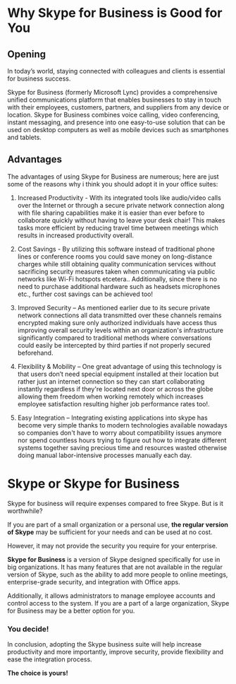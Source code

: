 # Why Skype for Business is Good for You


## Opening

In today’s world, staying connected with colleagues and clients is essential for business success.

Skype for Business (formerly Microsoft Lync) provides a comprehensive unified communications platform that enables businesses to stay in touch with their employees, customers, partners, and suppliers from any device or location. Skype for Business combines voice calling, video conferencing, instant messaging, and presence into one easy-to-use solution that can be used on desktop computers as well as mobile devices such as smartphones and tablets.


## Advantages
The advantages of using Skype for Business are numerous; here are just some of the reasons why i think you should adopt it in your office suites:

1.  Increased Productivity - With its integrated tools like audio/video calls over the Internet or through a secure private network connection along with file sharing capabilities make it is easier than ever before to collaborate quickly without having to leave your desk chair! This makes tasks more efficient by reducing travel time between meetings which results in increased productivity overall.
    
2.  Cost Savings - By utilizing this software instead of traditional phone lines or conference rooms you could save money on long-distance charges while still obtaining quality communication services without sacrificing security measures taken when communicating via public networks like Wi-Fi hotspots etcetera.. Additionally, since there is no need to purchase additional hardware such as headsets microphones etc., further cost savings can be achieved too!
    
3.  Improved Security – As mentioned earlier due to its secure private network connections all data transmitted over these channels remains encrypted making sure only authorized individuals have access thus improving overall security levels within an organization's infrastructure significantly compared to traditional methods where conversations could easily be intercepted by third parties if not properly secured beforehand.
    
4.  Flexibility & Mobility – One great advantage of using this technology is that users don’t need special equipment installed at their location but rather just an internet connection so they can start collaborating instantly regardless if they're located next door or across the globe allowing them freedom when working remotely which increases employee satisfaction resulting higher job performance rates too!.
    
5.  Easy Integration – Integrating existing applications into skype has become very simple thanks to modern technologies available nowadays so companies don't have to worry about compatibility issues anymore nor spend countless hours trying to figure out how to integrate different systems together saving precious time and resources wasted otherwise doing manual labor-intensive processes manually each day.
    

# Skype or Skype for Business
    
Skype for business will require expenses compared to free Skype. But is it worthwhile?  


If you are part of a small organization or a personal use, **the regular version of Skype** may be sufficient for your needs and can be used at no cost.

However, it may not provide the security you require for your enterprise.


**Skype for Business** is a version of Skype designed specifically for use in big organizations. It has many features that are not available in the regular version of Skype, such as the ability to add more people to online meetings, enterprise-grade security, and integration with Office apps. 

Additionally, it allows administrators to manage employee accounts and control access to the system. If you are a part of a large organization, Skype for Business may be a better option for you.  
      
    
 ### You decide!  
      
In conclusion, adopting the Skype business suite will help increase productivity and more importantly, improve security, provide flexibility and ease the integration process.
    
 **The choice is yours!**